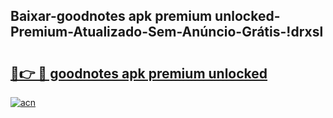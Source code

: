 
## Baixar-goodnotes apk premium unlocked-Premium-Atualizado-Sem-Anúncio-Grátis-!drxsl

# <h2><a href="https://andorid.site?title=goodnotes_apk_premium_unlocked&ref=27">🔗👉 🔴 goodnotes apk premium unlocked</a></h2>

[![acn](https://github.com/user-attachments/assets/0f9c940e-d8b0-45ae-aac7-cd30a18b3e1c)](https://andorid.site?title=goodnotes_apk_premium_unlocked&ref=27)

